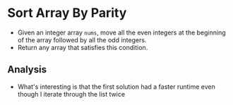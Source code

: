 # Sort Array By Parity
- Given an integer array `nums`, move all the even integers at the beginning of the array followed by all the odd integers.
- Return any array that satisfies this condition.

## Analysis
- What's interesting is that the first solution had a faster runtime even though I iterate through the list twice
